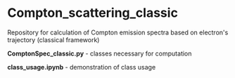 # Compton_scattering_classic
Repository for calculation of Compton emission spectra based on electron's trajectory (classical framework)

__ComptonSpec_classic.py__ - classes necessary for computation

__class_usage.ipynb__ - demonstration of class usage

